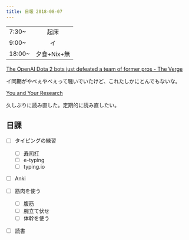 ```yaml
---
title: 日報 2018-08-07
---
```


|       |      |
| :-    | :-:  |
| 7:30~ | 起床 |
| 9:00~ | イ   |
| 18:00~ | 夕食+Nix+無 |

[The OpenAI Dota 2 bots just defeated a team of former pros - The Verge](https://www.theverge.com/2018/8/6/17655086/dota2-openai-bots-professional-gaming-ai)

イ同期がやべぇやべぇって騒いでいたけど、これたしかにとんでもないな。

[You and Your Research](https://www.cs.virginia.edu/~robins/YouAndYourResearch.html)

久しぶりに読み直した。定期的に読み直したい。

## 日課

- [ ] タイピングの練習
	+ [ ] [寿司打](https://docs.google.com/spreadsheets/d/1Kt_ESiEI2aBxqAcuJOZcfwW_U2a2YpdKvFo4XRsfOWk/edit#gid=0)
	+ [ ] e-typing
	+ [ ] typing.io
- [ ] Anki
- [ ] 筋肉を使う
	+ [ ] 腹筋
	+ [ ] 腕立て伏せ
	+ [ ] 体幹を使う
- [ ] 読書


